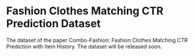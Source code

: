 # Fashion Clothes Matching CTR Prediction Dataset

The dataset of the paper Combo-Fashion: Fashion Clothes Matching CTR Prediction
with Item History. The dataset will be released soon.
